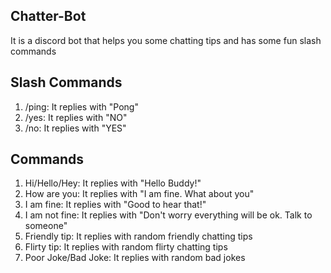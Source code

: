 ## Chatter-Bot
It is a discord bot that helps you some chatting tips and has some fun slash commands

## Slash Commands
1. /ping: It replies with "Pong"
2. /yes: It replies with "NO"
3. /no: It replies with "YES"

## Commands
1. Hi/Hello/Hey: It replies with "Hello Buddy!"
2. How are you: It replies with "I am fine. What about you"
3. I am fine: It replies with "Good to hear that!"
4. I am not fine: It replies with "Don't worry everything will be ok. Talk to someone"
5. Friendly tip: It replies with random friendly chatting tips
6. Flirty tip: It replies with random flirty chatting tips 
7. Poor Joke/Bad Joke: It replies with random bad jokes
